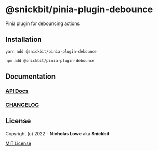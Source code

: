 # @snickbit/pinia-plugin-debounce

<!--START_SECTION:readmes-description-->

Pinia plugin for debouncing actions

<!--END_SECTION:readmes-description-->

## Installation

```bash
yarn add @snickbit/pinia-plugin-debounce
```

```bash
npm add @snickbit/pinia-plugin-debounce
```

## Documentation

### [API Docs](https://github.com/snickbit/pinia/blob/main/packages/pinia-plugin-debounce/README.md)

### [CHANGELOG](https://github.com/snickbit/pinia/blob/main/packages/pinia-plugin-debounce/CHANGELOG.md)

## License

Copyright (c) 2022 - **Nicholas Lowe** aka **Snickbit**

[MIT License](https://github.com/snickbit/pinia/blob/main/LICENSE)
